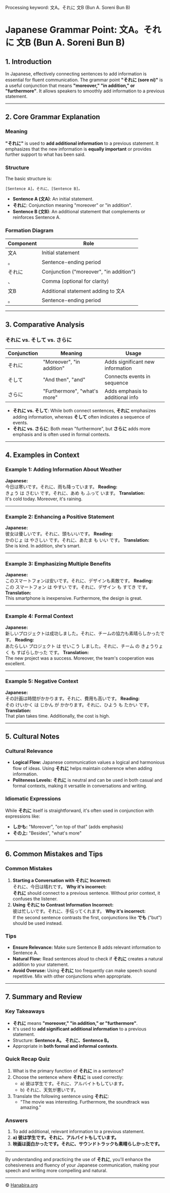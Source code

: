 Processing keyword: 文A。それに 文B (Bun A. Soreni Bun B)
# Japanese Grammar Point: 文A。それに 文B (Bun A. Soreni Bun B)

## 1. Introduction
In Japanese, effectively connecting sentences to add information is essential for fluent communication. The grammar point **"それに (sore ni)"** is a useful conjunction that means **"moreover," "in addition," or "furthermore"**. It allows speakers to smoothly add information to a previous statement.

---
## 2. Core Grammar Explanation
### Meaning
**"それに"** is used to **add additional information** to a previous statement. It emphasizes that the new information is **equally important** or provides further support to what has been said.
### Structure
The basic structure is:
```
[Sentence A]。それに、[Sentence B]。
```
- **Sentence A (文A)**: An initial statement.
- **それに**: Conjunction meaning "moreover" or "in addition".
- **Sentence B (文B)**: An additional statement that complements or reinforces Sentence A.
### Formation Diagram
| Component     | Role                                           |
| ------------- | ---------------------------------------------- |
| 文A           | Initial statement                              |
| 。            | Sentence-ending period                         |
| それに        | Conjunction ("moreover", "in addition")       |
| 、           | Comma (optional for clarity)                   |
| 文B           | Additional statement adding to 文A             |
| 。            | Sentence-ending period                         |
---
## 3. Comparative Analysis
### それに vs. そして vs. さらに

| Conjunction | Meaning                      | Usage                             |
| ----------- | ---------------------------- | --------------------------------- |
| それに      | "Moreover", "in addition"    | Adds significant new information  |
| そして      | "And then", "and"            | Connects events in sequence       |
| さらに      | "Furthermore", "what's more" | Adds emphasis to additional info  |
- **それに vs. そして**: While both connect sentences, **それに** emphasizes adding information, whereas **そして** often indicates a sequence of events.
- **それに vs. さらに**: Both mean "furthermore", but **さらに** adds more emphasis and is often used in formal contexts.

---
## 4. Examples in Context
### Example 1: Adding Information About Weather
**Japanese:**  
今日は寒いです。それに、雨も降っています。
**Reading:**  
きょう は さむい です。それに、あめ も ふって います。
**Translation:**  
It's cold today. Moreover, it's raining.

---
### Example 2: Enhancing a Positive Statement
**Japanese:**  
彼女は優しいです。それに、頭もいいです。
**Reading:**  
かのじょ は やさしい です。それに、あたま も いい です。
**Translation:**  
She is kind. In addition, she's smart.

---
### Example 3: Emphasizing Multiple Benefits
**Japanese:**  
このスマートフォンは安いです。それに、デザインも素敵です。
**Reading:**  
この スマートフォン は やすい です。それに、デザイン も すてき です。
**Translation:**  
This smartphone is inexpensive. Furthermore, the design is great.

---
### Example 4: Formal Context
**Japanese:**  
新しいプロジェクトは成功しました。それに、チームの協力も素晴らしかったです。
**Reading:**  
あたらしい プロジェクト は せいこう しました。それに、チーム の きょうりょく も すばらしかった です。
**Translation:**  
The new project was a success. Moreover, the team's cooperation was excellent.

---
### Example 5: Negative Context
**Japanese:**  
その計画は時間がかかります。それに、費用も高いです。
**Reading:**  
その けいかく は じかん が かかります。それに、ひよう も たかい です。
**Translation:**  
That plan takes time. Additionally, the cost is high.

---
## 5. Cultural Notes
### Cultural Relevance
- **Logical Flow:** Japanese communication values a logical and harmonious flow of ideas. Using **それに** helps maintain coherence when adding information.
- **Politeness Levels:** **それに** is neutral and can be used in both casual and formal contexts, making it versatile in conversations and writing.
### Idiomatic Expressions
While **それに** itself is straightforward, it's often used in conjunction with expressions like:
- **しかも:** "Moreover", "on top of that" (adds emphasis)
- **その上:** "Besides", "what's more"

---
## 6. Common Mistakes and Tips
### Common Mistakes
1. **Starting a Conversation with それに**
   **Incorrect:**  
   それに、今日は晴れです。
   **Why it's incorrect:**  
   **それに** should connect to a previous sentence. Without prior context, it confuses the listener.
2. **Using それに to Contrast Information**
   **Incorrect:**  
   彼は忙しいです。それに、手伝ってくれます。
   **Why it's incorrect:**  
   If the second sentence contrasts the first, conjunctions like **でも** ("but") should be used instead.
### Tips
- **Ensure Relevance:** Make sure Sentence B adds relevant information to Sentence A.
- **Natural Flow:** Read sentences aloud to check if **それに** creates a natural addition to your statement.
- **Avoid Overuse:** Using **それに** too frequently can make speech sound repetitive. Mix with other conjunctions when appropriate.

---
## 7. Summary and Review
### Key Takeaways
- **それに** means **"moreover," "in addition," or "furthermore"**.
- It's used to **add significant additional information** to a previous statement.
- Structure: **Sentence A。 それに、Sentence B。**
- Appropriate in **both formal and informal contexts**.
### Quick Recap Quiz
1. What is the primary function of **それに** in a sentence?
2. Choose the sentence where **それに** is used correctly:
   - a) 彼は学生です。それに、アルバイトもしています。
   - b) それに、天気が悪いです。
3. Translate the following sentence using **それに**:
   - "The movie was interesting. Furthermore, the soundtrack was amazing."

### Answers
1. To add additional, relevant information to a previous statement.
2. **a) 彼は学生です。それに、アルバイトもしています。**
3. **映画は面白かったです。それに、サウンドトラックも素晴らしかったです。**

---
By understanding and practicing the use of **それに**, you'll enhance the cohesiveness and fluency of your Japanese communication, making your speech and writing more compelling and natural.


---

© [Hanabira.org](https://hanabira.org)

